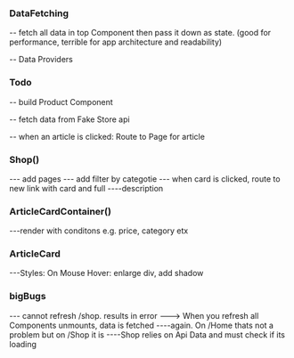 ### DataFetching
-- fetch all data in top Component then pass it down as state.
    (good for performance, terrible for app architecture and readability)

-- Data Providers


### Todo

-- build Product Component

-- fetch data from Fake Store api 

-- when an article is clicked: Route to Page for article

### Shop()
 --- add pages
 --- add filter by categotie
 --- when card is clicked, route to new link with card and full ----description


### ArticleCardContainer()
 ---render with conditons e.g. price, category etx

### ArticleCard
 ---Styles: On Mouse Hover: enlarge div, add shadow


### bigBugs
--- cannot refresh /shop. results in error
---> When you refresh all Components unmounts, data is fetched   ----again. On /Home thats not a problem but on /Shop it is
----Shop relies on Api Data and must check if its loading 

